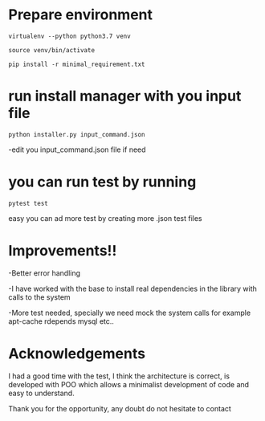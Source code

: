 
# Prepare environment
`virtualenv --python python3.7 venv`

`source venv/bin/activate `

`pip install -r minimal_requirement.txt`

# run install manager with you input file
`python installer.py input_command.json`

-edit you input_command.json file if need

# you can run test by running
`pytest test`


easy you can ad more test by creating more .json test files

# Improvements!!

-Better error handling

-I have worked with the base to install real dependencies in the library with calls to the system

-More test needed, specially we need mock the system calls for example apt-cache rdepends mysql etc..


# Acknowledgements

I had a good time with the test, I think the architecture is correct, is developed with POO which allows a minimalist development of code and easy to understand.

Thank you for the opportunity, any doubt do not hesitate to contact
